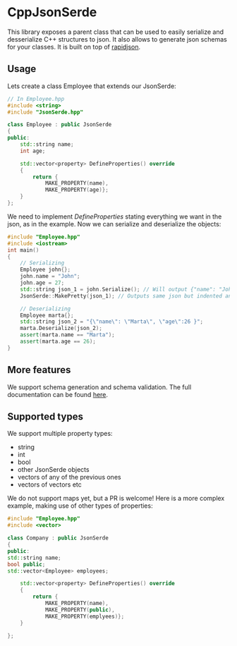 # CppJsonSerde

This library exposes a parent class that can be used to easily serialize and desserialize C++ structures to json.
It also allows to generate json schemas for your classes.
It is built on top of [rapidjson](https://rapidjson.org/).

## Usage

Lets create a class Employee that extends our JsonSerde:

```cpp
// In Employee.hpp
#include <string>
#include "JsonSerde.hpp"

class Employee : public JsonSerde
{
public:
    std::string name;
    int age;

    std::vector<property> DefineProperties() override
    {
        return {
            MAKE_PROPERTY(name),
            MAKE_PROPERTY(age)};
    }
};
```

We need to implement _DefineProperties_ stating everything we want in the json, as in the example.
Now we can serialize and deserialize the objects:

```cpp
#include "Employee.hpp"
#include <iostream>
int main()
{
    // Serializing
    Employee john{};
    john.name = "John";
    john.age = 27;
    std::string json_1 = john.Serialize(); // Will output {"name": "John", "age":27 }
    JsonSerde::MakePretty(json_1); // Outputs same json but indented and with line breaks

    // Deserializing
    Employee marta{};
    std::string json_2 = "{\"name\": \"Marta\", \"age\":26 }";
    marta.Deserialize(json_2);
    assert(marta.name == "Marta");
    assert(marta.age == 26);
}

```

## More features

We support schema generation and schema validation. The full documentation can be found [here](./docs/html/index.html).

## Supported types

We support multiple property types:

- string
- int
- bool
- other JsonSerde objects
- vectors of any of the previous ones
- vectors of vectors etc

We do not support maps yet, but a PR is welcome!
Here is a more complex example, making use of other types of properties:

```cpp
#include "Employee.hpp"
#include <vector>

class Company : public JsonSerde
{
public:
std::string name;
bool public;
std::vector<Employee> employees;

    std::vector<property> DefineProperties() override
    {
        return {
            MAKE_PROPERTY(name),
            MAKE_PROPERTY(public),
            MAKE_PROPERTY(emplyees)};
    }

};
```
